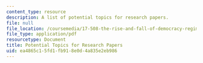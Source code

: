 ```yaml
---
content_type: resource
description: A list of potential topics for research papers.
file: null
file_location: /coursemedia/17-508-the-rise-and-fall-of-democracy-regime-change-spring-2002/ea4865c15fd1fb918e0d4a835e2eb986_topics.pdf
file_type: application/pdf
resourcetype: Document
title: Potential Topics for Research Papers
uid: ea4865c1-5fd1-fb91-8e0d-4a835e2eb986
---
```


